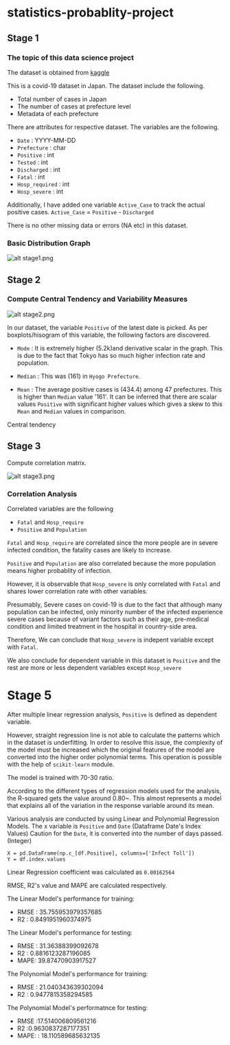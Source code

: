 # statistics-probablity-project

## Stage 1 

### The topic of this data science project 

The dataset is obtained from [kaggle](https://www.kaggle.com/lisphilar/covid19-dataset-in-japan?select=covid_jpn_metadata.csv)

This is a covid-19 dataset in Japan. 
The dataset include the following.

- Total number of cases in Japan
- The number of cases at prefecture level
- Metadata of each prefecture

There are attributes for respective dataset.
The variables are the following.

- `Date` : YYYY-MM-DD 
- `Prefecture` : char  
- `Positive` : int
- `Tested` : int
- `Discharged` : int
- `Fatal` : int
- `Hosp_required` : int  
- `Hosp_severe` : int

Additionally, I have added one variable `Active_Case` to track the actual positive cases. 
`Active_Case` = `Positive` - `Discharged` 

There is no other missing data or errors (NA etc) in this dataset.

### Basic Distribution Graph 

![alt stage1.png](https://github.com/mr-wacker/statistics-probablity-project/blob/master/img/Stage1.png)


## Stage 2 

### Compute Central Tendency and Variability Measures

![alt stage2.png](https://github.com/mr-wacker/statistics-probablity-project/blob/master/img/Stage2.png)


In our dataset, the variable `Positive` of the latest date is picked.
As per boxplots/hisogram of this variable, the following factors are discovered.

- `Mode` : It is extremely higher (5.2k)and derivative scalar in the graph.
This is due to the fact that Tokyo has so much higher infection rate and population.

- `Median` : This was (161) in `Hyogo Prefecture`. 

- `Mean` : The average positive cases is (434.4) among 47 prefectures. This is higher than `Median` value '161'. It can be inferred that there are scalar values `Positive` with significant higher values which gives a skew to this `Mean` and `Median` values in comparison.

Central tendency

## Stage 3

Compute correlation matrix. 

![alt stage3.png](https://github.com/mr-wacker/statistics-probablity-project/blob/master/img/Stage3.png)

### Correlation Analysis

Correlated variables are the following

-  `Fatal` and `Hosp_require` 
-  `Positive` and `Population` 

`Fatal` and `Hosp_require` are correlated since the more people are in severe infected condition, the fatality cases are likely to increase.

`Positive` and `Population` are also correlated because the more population means higher probablity of infection. 

However, it is observable that `Hosp_severe` is only correlated with `Fatal` and shares lower correlation rate with other variables.

Presumably, Severe cases on covid-19 is due to the fact that although many population can be infected, only minority number of the infected experience severe cases because of variant factors such as their age, pre-medical condition and limited treatment in the hospital in country-side area.

Therefore, We can conclude that `Hosp_severe` is indepent variable except with `Fatal`.

We also conclude for dependent variable in this dataset is `Positive` and the rest are more or less dependent variables except `Hosp_severe`

# Stage 5

After multiple linear regression analysis, `Positive` is defined as dependent variable. 

However, straight regression line is not able to calculate the patterns which in the dataset is underfitting. In order to resolve this issue, the complexity of the model must be increased which the original features of the model are converted into the higher order polynomial terms. This operation is possible with the help of `scikit-learn` module.

The model is trained with 70-30 ratio.

According to the different types of regression models used for the analysis, the R-squared gets the value around 0.80~. This almost represents a model that explains all of the variation in the response variable around its mean.


Various analysis are conducted by using Linear and Polynomial Regression Models.
The x variable is `Positive` and `Date` (Dataframe Date's Index Values)
Caution for the `Date`, it is converted into the number of days passed. (Integer)

```
X = pd.DataFrame(np.c_[df.Positive], columns=['Infect Toll'])
Y = df.index.values
```

Linear Regression coefficient was calculated as `0.00162564`

RMSE, R2's value and MAPE are calculated respectively.

The Linear Model's performance for training:

- RMSE : 35.755953979357685
- R2 : 0.8491951960374975

The Linear Model's performance for testing:

- RMSE : 31.36388399092678
- R2 : 0.8816123287196085
- MAPE:  39.87470903917527

The Polynomial Model's performance for training:

- RMSE : 21.040343639302094
- R2 : 0.9477815358294585

The Polynomial Model's performatnce for testing: 

- RMSE :17.514006809561216
- R2 :0.9630837287177351
- MAPE: : 18.110589685632135
